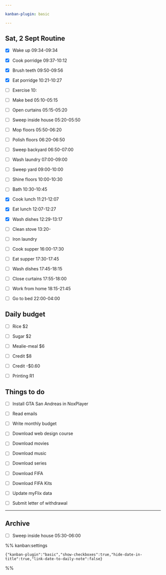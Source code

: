 ```yaml
---

kanban-plugin: basic

---
```


## Sat, 2 Sept Routine

- [x] Wake up 09:34-09:34
- [x] Cook porridge 09:37-10:12
- [x] Brush teeth 09:50-09:56
- [x] Eat porridge 10:21-10:27
- [ ] Exercise 10:
- [ ] Make bed 05:10-05:15
- [ ] Open curtains 05:15-05:20
- [ ] Sweep inside house 05:20-05:50
- [ ] Mop floors 05:50-06:20
- [ ] Polish floors 06:20-06:50
- [ ] Sweep backyard 06:50-07:00
- [ ] Wash laundry 07:00-09:00
- [ ] Sweep yard 09:00-10:00
- [ ] Shine floors 10:00-10:30
- [ ] Bath 10:30-10:45
- [x] Cook lunch 11:21-12:07
- [x] Eat lunch 12:07-12:27
- [x] Wash dishes 12:29-13:17
- [ ] Clean stove 13:20-
- [ ] Iron laundry
- [ ] Cook supper 16:00-17:30
- [ ] Eat supper 17:30-17:45
- [ ] Wash dishes 17:45-18:15
- [ ] Close curtains 17:55-18:00
- [ ] Work from home 18:15-21:45
- [ ] Go to bed 22:00-04:00


## Daily budget

- [ ] Rice $2
- [ ] Sugar $2
- [ ] Mealie-meal $6
- [ ] Credit $8
- [ ] Credit -$0.60
- [ ] Printing R1


## Things to do

- [ ] Install GTA San Andreas in NoxPlayer
- [ ] Read emails
- [ ] Write monthly budget
- [ ] Download web design course
- [ ] Download movies
- [ ] Download music
- [ ] Download series
- [ ] Download FIFA
- [ ] Download FIFA Kits
- [ ] Update myFlix data
- [ ] Submit letter of withdrawal


***

## Archive

- [ ] Sweep inside house 05:30-06:00

%% kanban:settings
```
{"kanban-plugin":"basic","show-checkboxes":true,"hide-date-in-title":true,"link-date-to-daily-note":false}
```
%%